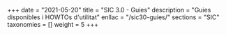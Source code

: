 +++
date        = "2021-05-20"
title       = "SIC 3.0 - Guies"
description = "Guies disponibles i HOWTOs d'utilitat"
enllac		= "/sic30-guies/"
sections    = "SIC"
taxonomies  = []
weight 		= 5
+++
